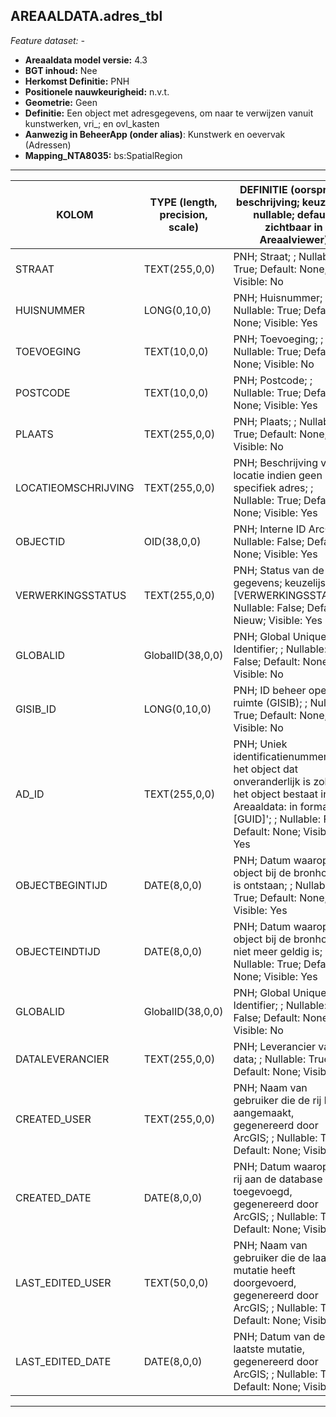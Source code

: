 ## AREAALDATA.adres_tbl

*Feature dataset: -*


* __Areaaldata model versie:__ 4.3
* __BGT inhoud:__ Nee
* __Herkomst Definitie:__ PNH
* __Positionele nauwkeurigheid:__ n.v.t.
* __Geometrie:__ Geen
* __Definitie:__ Een object met adresgegevens, om naar te verwijzen vanuit kunstwerken, vri_; en ovl_kasten
* __Aanwezig in BeheerApp (onder alias)__: Kunstwerk en oevervak (Adressen)
* __Mapping_NTA8035:__ bs:SpatialRegion
***

|__KOLOM__                             |__TYPE (length, precision, scale)__          	          |__DEFINITIE__ (oorsprong; beschrijving; keuzelijst; nullable; default; zichtbaar in Areaalviewer)|
|-----                               |----                |------    |
|STRAAT                              |TEXT(255,0,0)       |PNH; Straat; ; Nullable: True; Default: None; Visible: No|
|HUISNUMMER                          |LONG(0,10,0)        |PNH; Huisnummer; ; Nullable: True; Default: None; Visible: Yes|
|TOEVOEGING                          |TEXT(10,0,0)        |PNH; Toevoeging; ; Nullable: True; Default: None; Visible: No|
|POSTCODE                            |TEXT(10,0,0)        |PNH; Postcode; ; Nullable: True; Default: None; Visible: Yes|
|PLAATS                              |TEXT(255,0,0)       |PNH; Plaats; ; Nullable: True; Default: None; Visible: No|
|LOCATIEOMSCHRIJVING                 |TEXT(255,0,0)       |PNH; Beschrijving van de locatie indien geen specifiek adres; ; Nullable: True; Default: None; Visible: Yes|
|OBJECTID                            |OID(38,0,0)         |PNH; Interne ID ArcGIS; ; Nullable: False; Default: None; Visible: Yes|
|VERWERKINGSSTATUS                   |TEXT(255,0,0)       |PNH; Status van de gegevens; keuzelijst [VERWERKINGSSTATUS]; Nullable: False; Default: Nieuw; Visible: Yes|
|GLOBALID                            |GlobalID(38,0,0)    |PNH; Global Unique Identifier; ; Nullable: False; Default: None; Visible: No|
|GISIB_ID                            |LONG(0,10,0)        |PNH; ID beheer openbare ruimte (GISIB); ; Nullable: True; Default: None; Visible: No|
|AD_ID                               |TEXT(255,0,0)       |PNH; Uniek identificatienummer voor het object dat onveranderlijk is zolang het object bestaat in Areaaldata: in format 'AD.[GUID]'; ; Nullable: False; Default: None; Visible: Yes|
|OBJECTBEGINTIJD                     |DATE(8,0,0)         |PNH; Datum waarop het object bij de bronhouder is ontstaan; ; Nullable: True; Default: None; Visible: Yes|
|OBJECTEINDTIJD                      |DATE(8,0,0)         |PNH; Datum waarop het object bij de bronhouder niet meer geldig is; ; Nullable: True; Default: None; Visible: Yes|
|GLOBALID                            |GlobalID(38,0,0)    |PNH; Global Unique Identifier; ; Nullable: False; Default: None; Visible: No|
|DATALEVERANCIER                     |TEXT(255,0,0)       |PNH; Leverancier van de data; ; Nullable: True; Default: None; Visible: No|
|CREATED_USER                        |TEXT(255,0,0)       |PNH; Naam van gebruiker die de rij heeft aangemaakt, gegenereerd door ArcGIS; ; Nullable: True; Default: None; Visible: No|
|CREATED_DATE                        |DATE(8,0,0)         |PNH; Datum waarop de rij aan de database is toegevoegd, gegenereerd door ArcGIS; ; Nullable: True; Default: None; Visible: No|
|LAST_EDITED_USER                    |TEXT(50,0,0)        |PNH; Naam van gebruiker die de laatste mutatie heeft doorgevoerd, gegenereerd door ArcGIS; ; Nullable: True; Default: None; Visible: No|
|LAST_EDITED_DATE                    |DATE(8,0,0)         |PNH; Datum van de laatste mutatie, gegenereerd door ArcGIS; ; Nullable: True; Default: None; Visible: No|

***


